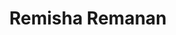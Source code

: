 ---
title: Remisha Remanan
template: faculty
hod: false
teaching: false
qualification: ITI, Diploma
department: ece
departmentFullName: Electronics and Communication Engineering
image: ./remisha.jpg
designation: Instructor Gr-II
dateOfJoining: 01/07/2010
mobileNumber: 9446468913
mailid: remsha84@gmail.com
---
